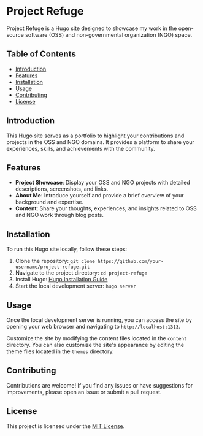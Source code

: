 # Project Refuge

Project Refuge is a Hugo site designed to showcase my work in the open-source software (OSS) and non-governmental organization (NGO) space.

## Table of Contents

- [Introduction](#introduction)
- [Features](#features)
- [Installation](#installation)
- [Usage](#usage)
- [Contributing](#contributing)
- [License](#license)

## Introduction

This Hugo site serves as a portfolio to highlight your contributions and projects in the OSS and NGO domains. It provides a platform to share your experiences, skills, and achievements with the community.

## Features

- **Project Showcase**: Display your OSS and NGO projects with detailed descriptions, screenshots, and links.
- **About Me**: Introduce yourself and provide a brief overview of your background and expertise.
- **Content**: Share your thoughts, experiences, and insights related to OSS and NGO work through blog posts.

## Installation

To run this Hugo site locally, follow these steps:

1. Clone the repository: `git clone https://github.com/your-username/project-refuge.git`
2. Navigate to the project directory: `cd project-refuge`
3. Install Hugo: [Hugo Installation Guide](https://gohugo.io/getting-started/installing/)
4. Start the local development server: `hugo server`

## Usage

Once the local development server is running, you can access the site by opening your web browser and navigating to `http://localhost:1313`.

Customize the site by modifying the content files located in the `content` directory. You can also customize the site's appearance by editing the theme files located in the `themes` directory.

## Contributing

Contributions are welcome! If you find any issues or have suggestions for improvements, please open an issue or submit a pull request.

## License

This project is licensed under the [MIT License](LICENSE).